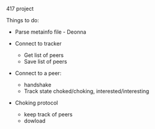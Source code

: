 417 project

Things to do:

* Parse metainfo file - Deonna
* Connect to tracker
  * Get list of peers
  * Save list of peers
* Connect to a peer:
  * handshake
  * Track state choked/choking, interested/interesting

* Choking protocol
  * keep track of peers
  * dowload
